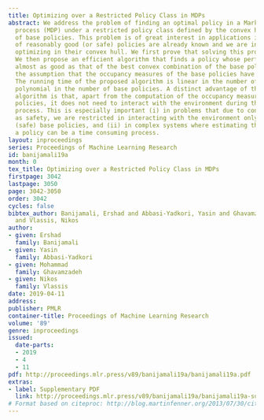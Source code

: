 ```yaml
---
title: Optimizing over a Restricted Policy Class in MDPs
abstract: We address the problem of finding an optimal policy in a Markov decision
  process (MDP) under a restricted policy class defined by the convex hull of a set
  of base policies. This problem is of great interest in applications in which a number
  of reasonably good (or safe) policies are already known and we are interested in
  optimizing in their convex hull. We first prove that solving this problem is NP-hard.
  We then propose an efficient algorithm that finds a policy whose performance is
  almost as good as that of the best convex combination of the base policies, under
  the assumption that the occupancy measures of the base policies have a large overlap.
  The running time of the proposed algorithm is linear in the number of states and
  polynomial in the number of base policies. A distinct advantage of the proposed
  algorithm is that, apart from the computation of the occupancy measures of the base
  policies, it does not need to interact with the environment during the optimization
  process. This is especially important (i) in problems that due to concerns such
  as safety, we are restricted in interacting with the environment only through the
  (safe) base policies, and (ii) in complex systems where estimating the value of
  a policy can be a time consuming process.
layout: inproceedings
series: Proceedings of Machine Learning Research
id: banijamali19a
month: 0
tex_title: Optimizing over a Restricted Policy Class in MDPs
firstpage: 3042
lastpage: 3050
page: 3042-3050
order: 3042
cycles: false
bibtex_author: Banijamali, Ershad and Abbasi-Yadkori, Yasin and Ghavamzadeh, Mohammad
  and Vlassis, Nikos
author:
- given: Ershad
  family: Banijamali
- given: Yasin
  family: Abbasi-Yadkori
- given: Mohammad
  family: Ghavamzadeh
- given: Nikos
  family: Vlassis
date: 2019-04-11
address: 
publisher: PMLR
container-title: Proceedings of Machine Learning Research
volume: '89'
genre: inproceedings
issued:
  date-parts:
  - 2019
  - 4
  - 11
pdf: http://proceedings.mlr.press/v89/banijamali19a/banijamali19a.pdf
extras:
- label: Supplementary PDF
  link: http://proceedings.mlr.press/v89/banijamali19a/banijamali19a-supp.pdf
# Format based on citeproc: http://blog.martinfenner.org/2013/07/30/citeproc-yaml-for-bibliographies/
---
```

